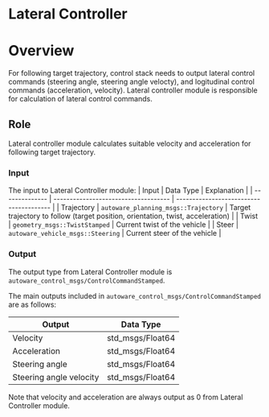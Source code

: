 # Lateral Controller

# Overview

For following target trajectory, control stack needs to output lateral control commands (steering angle, steering angle velocty), and logitudinal control commands (acceleration, velocity). Lateral controller module is responsible for calculation of lateral control commands.

## Role

Lateral controller module calculates suitable velocity and acceleration for following target trajectory.

### Input

The input to Lateral Controller module:
| Input | Data Type | Explanation |
| -------------- | ------------------------------------ | --------------------------------------- |
| Trajectory | `autoware_planning_msgs::Trajectory` | Target trajectory to follow (target position, orientation, twist, acceleration) |
| Twist | `geometry_msgs::TwistStamped` | Current twist of the vehicle |
| Steer | `autoware_vehicle_msgs::Steering` | Current steer of the vehicle |

### Output

The output type from Lateral Controller module is `autoware_control_msgs/ControlCommandStamped`.

The main outputs included in `autoware_control_msgs/ControlCommandStamped` are as follows:

| Output                  | Data Type        |
| ----------------------- | ---------------- |
| Velocity                | std_msgs/Float64 |
| Acceleration            | std_msgs/Float64 |
| Steering angle          | std_msgs/Float64 |
| Steering angle velocity | std_msgs/Float64 |

Note that velocity and acceleration are always output as 0 from Lateral Controller module.
